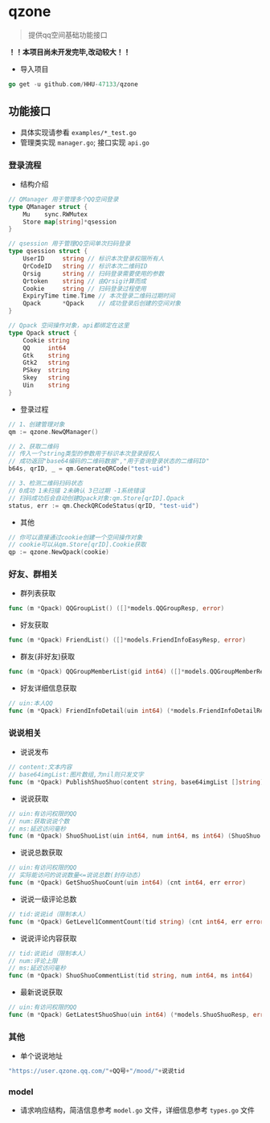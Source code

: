 # qzone 

> 提供qq空间基础功能接口

**！！本项目尚未开发完毕,改动较大！！**

- 导入项目
```go
go get -u github.com/HHU-47133/qzone
```
## 功能接口
- 具体实现请参看 `examples/*_test.go`
- 管理类实现 `manager.go`; 接口实现 `api.go`
### 登录流程
- 结构介绍
```go
// QManager 用于管理多个QQ空间登录
type QManager struct {
    Mu    sync.RWMutex
    Store map[string]*qsession
}
```
```go
// qsession 用于管理QQ空间单次扫码登录
type qsession struct {
    UserID     string // 标识本次登录权限所有人
    QrCodeID   string // 标识本次二维码ID
    Qrsig      string // 扫码登录需要使用的参数
    Qrtoken    string // 由Qrsig计算而成
    Cookie     string // 扫码登录过程使用
    ExpiryTime time.Time // 本次登录二维码过期时间
    Qpack      *Qpack    // 成功登录后创建的空间对象
}
```
```go
// Qpack 空间操作对象，api都绑定在这里
type Qpack struct {
    Cookie string
    QQ     int64
    Gtk    string
    Gtk2   string
    PSkey  string
    Skey   string
    Uin    string
}
```
- 登录过程
```go
// 1、创建管理对象
qm := qzone.NewQManager()
```
```go
// 2、获取二维码
// 传入一个string类型的参数用于标识本次登录授权人
// 成功返回"base64编码的二维码数据","用于查询登录状态的二维码ID"
b64s, qrID, _ = qm.GenerateQRCode("test-uid")
```
```go
// 3、检测二维码扫码状态
// 0成功 1未扫描 2未确认 3已过期 -1系统错误
// 扫码成功后会自动创建Qpack对象:qm.Store[qrID].Qpack
status, err := qm.CheckQRCodeStatus(qrID, "test-uid")
```
- 其他
```go
// 你可以直接通过cookie创建一个空间操作对象
// cookie可以从qm.Store[qrID].Cookie获取
qp := qzone.NewQpack(cookie)
```
### 好友、群相关
- 群列表获取
```go
func (m *Qpack) QQGroupList() ([]*models.QQGroupResp, error)
```
- 好友获取
```go
func (m *Qpack) FriendList() ([]*models.FriendInfoEasyResp, error)
```
- 群友(非好友)获取
```go
func (m *Qpack) QQGroupMemberList(gid int64) ([]*models.QQGroupMemberResp, error)
```
- 好友详细信息获取
```go
// uin:本人QQ
func (m *Qpack) FriendInfoDetail(uin int64) (*models.FriendInfoDetailResp, error)
```
### 说说相关
- 说说发布
```go
// content:文本内容
// base64imgList:图片数组,为nil则只发文字
func (m *Qpack) PublishShuoShuo(content string, base64imgList []string) (*models.ShuoShuoPublishResp, error)
```
- 说说获取
```go
// uin:有访问权限的QQ
// num:获取说说个数
// ms:延迟访问毫秒
func (m *Qpack) ShuoShuoList(uin int64, num int64, ms int64) (ShuoShuo []*models.ShuoShuoResp, err error)
```
- 说说总数获取
```go
// uin:有访问权限的QQ
// 实际能访问的说说数量<=说说总数(封存动态)
func (m *Qpack) GetShuoShuoCount(uin int64) (cnt int64, err error)
```
- 说说一级评论总数
```go
// tid:说说id（限制本人）
func (m *Qpack) GetLevel1CommentCount(tid string) (cnt int64, err error)
```
- 说说评论内容获取
```go
// tid:说说id（限制本人）
// num:评论上限
// ms:延迟访问毫秒
func (m *Qpack) ShuoShuoCommentList(tid string, num int64, ms int64) 
```
- 最新说说获取
```go
// uin:有访问权限的QQ
func (m *Qpack) GetLatestShuoShuo(uin int64) (*models.ShuoShuoResp, error)
```
### 其他
- 单个说说地址
```go
"https://user.qzone.qq.com/"+QQ号+"/mood/"+说说tid
```


### model 

- 请求响应结构，简洁信息参考 `model.go` 文件，详细信息参考 `types.go` 文件